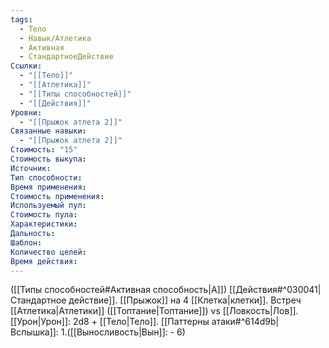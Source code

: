 ```yaml
---
tags:
  - Тело
  - Навык/Атлетика
  - Активная
  - СтандартноеДействие
Ссылки:
  - "[[Тело]]"
  - "[[Атлетика]]"
  - "[[Типы способностей]]"
  - "[[Действия]]"
Уровни:
  - "[[Прыжок атлета 2]]"
Связанные навыки:
  - "[[Прыжок атлета 2]]"
Стоимость: "15"
Стоимость выкупа:
Источник:
Тип способности:
Время применения:
Стоимость применения:
Используемый пул:
Стоимость пула:
Характеристики:
Дальность:
Шаблон:
Количество целей:
Время действия:
---
```

([[Типы способностей#Активная способность|А]]) [[Действия#^030041|Стандартное действие]]. [[Прыжок]] на 4 [[Клетка|клетки]]. Встреч [[Атлетика|Атлетики]] ([[Топтание|Топтание]]) vs [[Ловкость|Лов]]. [[Урон|Урон]]: 2d8 + [[Тело|Тело]]. [[Паттерны атаки#^614d9b|Вспышка]]: 1.([[Выносливость|Вын]]: - 6)